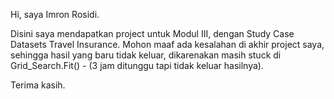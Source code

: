 Hi, saya Imron Rosidi.

Disini saya mendapatkan project untuk Modul III, dengan Study Case Datasets Travel Insurance. Mohon maaf ada kesalahan di akhir project saya, sehingga hasil yang baru tidak keluar, dikarenakan masih stuck di Grid_Search.Fit() - (3 jam ditunggu tapi tidak keluar hasilnya).

Terima kasih.
